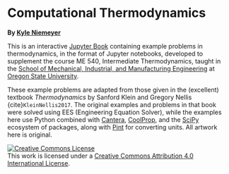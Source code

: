 # Computational Thermodynamics

**By [Kyle Niemeyer](https://niemeyer-research-group.github.io)**

This is an interactive [Jupyter Book](https://jupyterbook.org/intro.html) containing example problems in thermodynamics, in the format of Jupyter notebooks, developed to supplement the course ME 540, Intermediate Thermodynamics, taught in the [School of Mechanical, Industrial, and Manufacturing Engineering](https://mime.oregonstate.edu) at [Oregon State University](https://oregonstate.edu).

These example problems are adapted from those given in the (excellent) textbook *Thermodynamics* by Sanford Klein and Gregory Nellis {cite}`KleinNellis2017`. The original examples and problems in that book were solved using EES (Engineering Equation Solver), while the examples here use Python combined with [Cantera](https://cantera.org), [CoolProp](http://coolprop.org), and the [SciPy](https://www.scipy.org) ecosystem of packages, along with [Pint](https://pint.readthedocs.io) for converting units.
All artwork here is original.


<a rel="license" href="http://creativecommons.org/licenses/by/4.0/"><img alt="Creative Commons License" style="border-width:0" src="https://i.creativecommons.org/l/by/4.0/88x31.png" /></a><br />This work is licensed under a <a rel="license" href="http://creativecommons.org/licenses/by/4.0/">Creative Commons Attribution 4.0 International License</a>.
